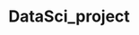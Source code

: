 # DataSci_project

<!-- DH general comments

## Mathematical Cognition and Embodied Reasoning

This project explores the intricate relationship between the body and mathematical reasoning. We delve into the activities of mathematical experts, captured in a video corpus, to uncover patterns and nuances in their creative problem-solving process.

### Setup Instructions

1. Clone this repository.

-->

